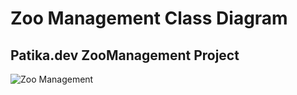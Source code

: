 # Zoo Management Class Diagram
## Patika.dev ZooManagement Project

![Zoo Management](https://www.upload.ee/image/14525537/Patika_Project.drawio.png)

